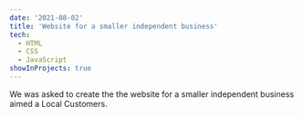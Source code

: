 ```yaml
---
date: '2021-08-02'
title: 'Website for a smaller independent business'
tech:
  - HTML
  - CSS
  - JavaScript
showInProjects: true
---
```


We was asked to create the the website for a smaller independent business aimed a Local Customers.
